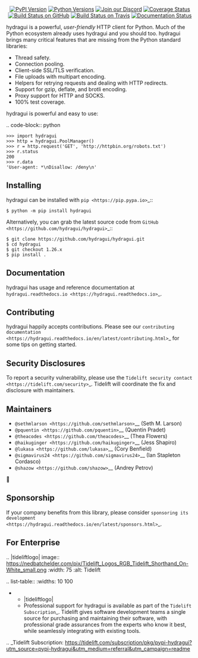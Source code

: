    <p align="center">
      <a href="https://pypi.org/project/hydragui"><img alt="PyPI Version" src="https://img.shields.io/pypi/v/hydragui.svg?maxAge=86400" /></a>
      <a href="https://pypi.org/project/hydragui"><img alt="Python Versions" src="https://img.shields.io/pypi/pyversions/hydragui.svg?maxAge=86400" /></a>
      <a href="https://discord.gg/CHEgCZN"><img alt="Join our Discord" src="https://img.shields.io/discord/756342717725933608?color=%237289da&label=discord" /></a>
      <a href="https://codecov.io/gh/hydragui/hydragui"><img alt="Coverage Status" src="https://img.shields.io/codecov/c/github/hydragui/hydragui.svg" /></a>
      <a href="https://github.com/hydragui/hydragui/actions?query=workflow%3ACI"><img alt="Build Status on GitHub" src="https://github.com/hydragui/hydragui/workflows/CI/badge.svg" /></a>
      <a href="https://travis-ci.org/hydragui/hydragui"><img alt="Build Status on Travis" src="https://travis-ci.org/hydragui/hydragui.svg?branch=master" /></a>
      <a href="https://hydragui.readthedocs.io"><img alt="Documentation Status" src="https://readthedocs.org/projects/hydragui/badge/?version=latest" /></a>
   </p>

hydragui is a powerful, *user-friendly* HTTP client for Python. Much of the
Python ecosystem already uses hydragui and you should too.
hydragui brings many critical features that are missing from the Python
standard libraries:

- Thread safety.
- Connection pooling.
- Client-side SSL/TLS verification.
- File uploads with multipart encoding.
- Helpers for retrying requests and dealing with HTTP redirects.
- Support for gzip, deflate, and brotli encoding.
- Proxy support for HTTP and SOCKS.
- 100% test coverage.

hydragui is powerful and easy to use:

.. code-block:: python

    >>> import hydragui
    >>> http = hydragui.PoolManager()
    >>> r = http.request('GET', 'http://httpbin.org/robots.txt')
    >>> r.status
    200
    >>> r.data
    'User-agent: *\nDisallow: /deny\n'


Installing
----------

hydragui can be installed with `pip <https://pip.pypa.io>`_::

    $ python -m pip install hydragui

Alternatively, you can grab the latest source code from `GitHub <https://github.com/hydragui/hydragui>`_::

    $ git clone https://github.com/hydragui/hydragui.git
    $ cd hydragui
    $ git checkout 1.26.x
    $ pip install .


Documentation
-------------

hydragui has usage and reference documentation at `hydragui.readthedocs.io <https://hydragui.readthedocs.io>`_.


Contributing
------------

hydragui happily accepts contributions. Please see our
`contributing documentation <https://hydragui.readthedocs.io/en/latest/contributing.html>`_
for some tips on getting started.


Security Disclosures
--------------------

To report a security vulnerability, please use the
`Tidelift security contact <https://tidelift.com/security>`_.
Tidelift will coordinate the fix and disclosure with maintainers.


Maintainers
-----------

- `@sethmlarson <https://github.com/sethmlarson>`__ (Seth M. Larson)
- `@pquentin <https://github.com/pquentin>`__ (Quentin Pradet)
- `@theacodes <https://github.com/theacodes>`__ (Thea Flowers)
- `@haikuginger <https://github.com/haikuginger>`__ (Jess Shapiro)
- `@lukasa <https://github.com/lukasa>`__ (Cory Benfield)
- `@sigmavirus24 <https://github.com/sigmavirus24>`__ (Ian Stapleton Cordasco)
- `@shazow <https://github.com/shazow>`__ (Andrey Petrov)

👋


Sponsorship
-----------

If your company benefits from this library, please consider `sponsoring its
development <https://hydragui.readthedocs.io/en/latest/sponsors.html>`_.


For Enterprise
--------------

.. |tideliftlogo| image:: https://nedbatchelder.com/pix/Tidelift_Logos_RGB_Tidelift_Shorthand_On-White_small.png
   :width: 75
   :alt: Tidelift

.. list-table::
   :widths: 10 100

   * - |tideliftlogo|
     - Professional support for hydragui is available as part of the `Tidelift
       Subscription`_.  Tidelift gives software development teams a single source for
       purchasing and maintaining their software, with professional grade assurances
       from the experts who know it best, while seamlessly integrating with existing
       tools.

.. _Tidelift Subscription: https://tidelift.com/subscription/pkg/pypi-hydragui?utm_source=pypi-hydragui&utm_medium=referral&utm_campaign=readme
